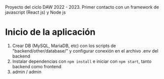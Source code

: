 Proyecto del ciclo DAW 2022 - 2023. Primer contacto con un framework de javascript (React js) y Node js

# Inicio de la aplicación
1. Crear DB (MySQL, MariaDB, etc) con los scripts de "backend/other/database/" y configurar conexión en el archivo .env del backend
2. Instalar dependencias con <code>npm install</code> e iniciar con <code>npm start</code>, tanto backend como frontend
3. admin / admin

